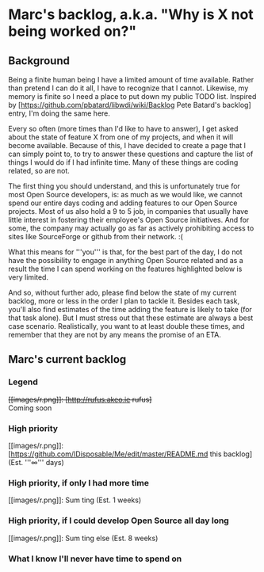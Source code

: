 # Marc's backlog, a.k.a. "Why is X not being worked on?"

## Background
Being a finite human being I have a limited amount of time available. Rather than pretend I can do it all, I have to recognize that I cannot. Likewise, my memory is finite so I need a place to put down my public TODO list.  Inspired by  [https://github.com/pbatard/libwdi/wiki/Backlog Pete Batard's backlog] entry, I'm doing the same here.

Every so often (more times than I'd like to have to answer), I get asked about the state of feature X from one of my projects, and when it will become available. Because of this, I have decided to create a page that I can simply point to, to try to answer these questions and capture the list of things I would do if I had infinite time. Many of these things are coding related, so are not.

The first thing you should understand, and this is unfortunately true for most Open Source developers, is: as much as we would like, we cannot spend our entire days coding and adding features to our Open Source projects. Most of us also hold a 9 to 5 job, in companies that usually have little interest in fostering their employee's Open Source initiatives. And for some, the company may actually go as far as actively prohibiting access to sites like SourceForge or github from their network. :(

What this means for '''you''' is that, for the best part of the day, I do not have the possibility to engage in anything Open Source related and as a result the time I can spend working on the features highlighted below is very limited.

And so, without further ado, please find below the state of my current backlog, more or less in the order I plan to tackle it. Besides each task, you'll also find estimates of the time adding the feature is likely to take (for that task alone). But I must stress out that these estimate are always a best case scenario. Realistically, you want to at least double these times, and remember that they are not by any means the promise of an ETA.

## Marc's current backlog

### Legend
<del>[[images/r.png]]: [http://rufus.akeo.ie rufus]<br/></del>Coming soon<br/>

### High priority
[[images/r.png]]: [https://github.com/IDisposable/Me/edit/master/README.md this backlog] (Est. '''&infin;''' days)<br/>

### High priority, if only I had more time
[[images/r.png]]: Sum ting (Est. 1 weeks)<br/>

### High priority, if I could develop Open Source all day long
[[images/r.png]]: Sum ting else (Est. 8 weeks)<br/>

### What I know I'll never have time to spend on
